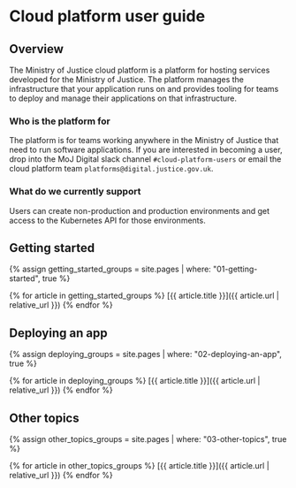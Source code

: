 # Cloud platform user guide

## Overview

The Ministry of Justice cloud platform is a platform for hosting services developed for the Ministry of Justice. The platform manages the infrastructure that your application runs on and provides tooling for teams to deploy and manage their applications on that infrastructure.

### Who is the platform for

The platform is for teams working anywhere in the Ministry of Justice that need to run software applications. If you are interested in becoming a user, drop into the MoJ Digital slack channel `#cloud-platform-users` or email the cloud platform team `platforms@digital.justice.gov.uk`.

### What do we currently support

Users can create non-production and production environments and get access to the Kubernetes API for those environments. 

## Getting started

{% assign getting_started_groups = site.pages
  | where: "01-getting-started", true %}

{% for article in getting_started_groups %}
  [{{ article.title }}]({{ article.url | relative_url }})
{% endfor %}

## Deploying an app

{% assign deploying_groups = site.pages
  | where: "02-deploying-an-app", true %}

{% for article in deploying_groups %}
  [{{ article.title }}]({{ article.url | relative_url }})
{% endfor %}

## Other topics

{% assign other_topics_groups = site.pages
  | where: "03-other-topics", true %}

{% for article in other_topics_groups %}
  [{{ article.title }}]({{ article.url | relative_url }})
{% endfor %}
